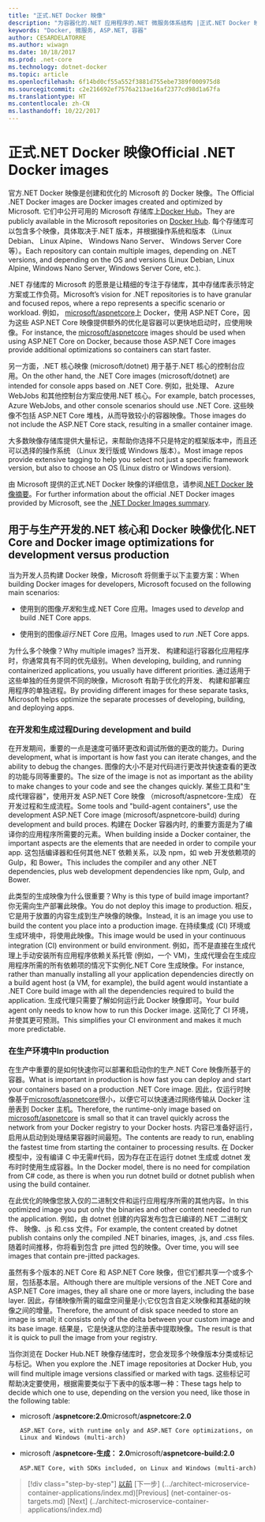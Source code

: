 ```yaml
---
title: "正式.NET Docker 映像"
description: "为容器化的.NET 应用程序的.NET 微服务体系结构 |正式.NET Docker 映像"
keywords: "Docker, 微服务, ASP.NET, 容器"
author: CESARDELATORRE
ms.author: wiwagn
ms.date: 10/18/2017
ms.prod: .net-core
ms.technology: dotnet-docker
ms.topic: article
ms.openlocfilehash: 6f14bd0cf55a552f3881d755ebe7389f000975d8
ms.sourcegitcommit: c2e216692ef7576a213ae16af2377cd98d1a67fa
ms.translationtype: HT
ms.contentlocale: zh-CN
ms.lasthandoff: 10/22/2017
---
```

# <a name="official-net-docker-images"></a><span data-ttu-id="b204e-104">正式.NET Docker 映像</span><span class="sxs-lookup"><span data-stu-id="b204e-104">Official .NET Docker images</span></span>

<span data-ttu-id="b204e-105">官方.NET Docker 映像是创建和优化的 Microsoft 的 Docker 映像。</span><span class="sxs-lookup"><span data-stu-id="b204e-105">The Official .NET Docker images are Docker images created and optimized by Microsoft.</span></span> <span data-ttu-id="b204e-106">它们中公开可用的 Microsoft 存储库上[Docker Hub](https://hub.docker.com/u/microsoft/)。</span><span class="sxs-lookup"><span data-stu-id="b204e-106">They are publicly available in the Microsoft repositories on [Docker Hub](https://hub.docker.com/u/microsoft/).</span></span> <span data-ttu-id="b204e-107">每个存储库可以包含多个映像，具体取决于.NET 版本，并根据操作系统和版本 （Linux Debian、 Linux Alpine、 Windows Nano Server、 Windows Server Core 等）。</span><span class="sxs-lookup"><span data-stu-id="b204e-107">Each repository can contain multiple images, depending on .NET versions, and depending on the OS and versions (Linux Debian, Linux Alpine, Windows Nano Server, Windows Server Core, etc.).</span></span>

<span data-ttu-id="b204e-108">.NET 存储库的 Microsoft 的愿景是让精细的专注于存储库，其中存储库表示特定方案或工作负荷。</span><span class="sxs-lookup"><span data-stu-id="b204e-108">Microsoft’s vision for .NET repositories is to have granular and focused repos, where a repo represents a specific scenario or workload.</span></span> <span data-ttu-id="b204e-109">例如， [microsoft/aspnetcore](https://hub.docker.com/r/microsoft/aspnetcore/)上 Docker，使用 ASP.NET Core，因为这些 ASP.NET Core 映像提供额外的优化是容器可以更快地启动时，应使用映像。</span><span class="sxs-lookup"><span data-stu-id="b204e-109">For instance, the [microsoft/aspnetcore](https://hub.docker.com/r/microsoft/aspnetcore/) images should be used when using ASP.NET Core on Docker, because those ASP.NET Core images provide additional optimizations so containers can start faster.</span></span>

<span data-ttu-id="b204e-110">另一方面，.NET 核心映像 (microsoft/dotnet) 用于基于.NET 核心的控制台应用。</span><span class="sxs-lookup"><span data-stu-id="b204e-110">On the other hand, the .NET Core images (microsoft/dotnet) are intended for console apps based on .NET Core.</span></span> <span data-ttu-id="b204e-111">例如，批处理、 Azure WebJobs 和其他控制台方案应使用.NET 核心。</span><span class="sxs-lookup"><span data-stu-id="b204e-111">For example, batch processes, Azure WebJobs, and other console scenarios should use .NET Core.</span></span> <span data-ttu-id="b204e-112">这些映像不包括 ASP.NET Core 堆栈，从而导致较小的容器映像。</span><span class="sxs-lookup"><span data-stu-id="b204e-112">Those images do not include the ASP.NET Core stack, resulting in a smaller container image.</span></span>

<span data-ttu-id="b204e-113">大多数映像存储库提供大量标记，来帮助你选择不只是特定的框架版本中，而且还可以选择的操作系统 （Linux 发行版或 Windows 版本）。</span><span class="sxs-lookup"><span data-stu-id="b204e-113">Most image repos provide extensive tagging to help you select not just a specific framework version, but also to choose an OS (Linux distro or Windows version).</span></span>

<span data-ttu-id="b204e-114">由 Microsoft 提供的正式.NET Docker 映像的详细信息，请参阅[.NET Docker 映像摘要](https://aka.ms/dotnetdockerimages)。</span><span class="sxs-lookup"><span data-stu-id="b204e-114">For further information about the official .NET Docker images provided by Microsoft, see the [.NET Docker Images summary](https://aka.ms/dotnetdockerimages).</span></span>

## <a name="net-core-and-docker-image-optimizations-for-development-versus-production"></a><span data-ttu-id="b204e-115">用于与生产开发的.NET 核心和 Docker 映像优化</span><span class="sxs-lookup"><span data-stu-id="b204e-115">.NET Core and Docker image optimizations for development versus production</span></span>

<span data-ttu-id="b204e-116">当为开发人员构建 Docker 映像，Microsoft 将侧重于以下主要方案：</span><span class="sxs-lookup"><span data-stu-id="b204e-116">When building Docker images for developers, Microsoft focused on the following main scenarios:</span></span>

-   <span data-ttu-id="b204e-117">使用到的图像*开发*和生成.NET Core 应用。</span><span class="sxs-lookup"><span data-stu-id="b204e-117">Images used to *develop* and build .NET Core apps.</span></span>

-   <span data-ttu-id="b204e-118">使用到的图像*运行*.NET Core 应用。</span><span class="sxs-lookup"><span data-stu-id="b204e-118">Images used to *run* .NET Core apps.</span></span>

<span data-ttu-id="b204e-119">为什么多个映像？</span><span class="sxs-lookup"><span data-stu-id="b204e-119">Why multiple images?</span></span> <span data-ttu-id="b204e-120">当开发、 构建和运行容器化应用程序时，你通常具有不同的优先级别。</span><span class="sxs-lookup"><span data-stu-id="b204e-120">When developing, building, and running containerized applications, you usually have different priorities.</span></span> <span data-ttu-id="b204e-121">通过适用于这些单独的任务提供不同的映像，Microsoft 有助于优化的开发、 构建和部署应用程序的单独进程。</span><span class="sxs-lookup"><span data-stu-id="b204e-121">By providing different images for these separate tasks, Microsoft helps optimize the separate processes of developing, building, and deploying apps.</span></span>

### <a name="during-development-and-build"></a><span data-ttu-id="b204e-122">在开发和生成过程</span><span class="sxs-lookup"><span data-stu-id="b204e-122">During development and build</span></span>

<span data-ttu-id="b204e-123">在开发期间，重要的一点是速度可循环更改和调试所做的更改的能力。</span><span class="sxs-lookup"><span data-stu-id="b204e-123">During development, what is important is how fast you can iterate changes, and the ability to debug the changes.</span></span> <span data-ttu-id="b204e-124">图像的大小不是对代码进行更改并快速查看的更改的功能与同等重要的。</span><span class="sxs-lookup"><span data-stu-id="b204e-124">The size of the image is not as important as the ability to make changes to your code and see the changes quickly.</span></span> <span data-ttu-id="b204e-125">某些工具和"生成代理容器"，使用开发 ASP.NET Core 映像 （microsoft/aspnetcore-生成） 在开发过程和生成流程。</span><span class="sxs-lookup"><span data-stu-id="b204e-125">Some tools and "build-agent containers", use the development ASP.NET Core image (microsoft/aspnetcore-build) during development and build proces.</span></span> <span data-ttu-id="b204e-126">构建在 Docker 容器内时, 的重要方面是为了编译你的应用程序所需要的元素。</span><span class="sxs-lookup"><span data-stu-id="b204e-126">When building inside a Docker container, the important aspects are the elements that are needed in order to compile your app.</span></span> <span data-ttu-id="b204e-127">这包括编译器和任何其他.NET 依赖关系，以及 npm，如 web 开发依赖项的 Gulp，和 Bower。</span><span class="sxs-lookup"><span data-stu-id="b204e-127">This includes the compiler and any other .NET dependencies, plus web development dependencies like npm, Gulp, and Bower.</span></span>

<span data-ttu-id="b204e-128">此类型的生成映像为什么很重要？</span><span class="sxs-lookup"><span data-stu-id="b204e-128">Why is this type of build image important?</span></span> <span data-ttu-id="b204e-129">你无需向生产部署此映像。</span><span class="sxs-lookup"><span data-stu-id="b204e-129">You do not deploy this image to production.</span></span> <span data-ttu-id="b204e-130">相反，它是用于放置的内容生成到生产映像的映像。</span><span class="sxs-lookup"><span data-stu-id="b204e-130">Instead, it is an image you use to build the content you place into a production image.</span></span> <span data-ttu-id="b204e-131">在持续集成 (CI) 环境或生成环境中，将使用此映像。</span><span class="sxs-lookup"><span data-stu-id="b204e-131">This image would be used in your continuous integration (CI) environment or build environment.</span></span> <span data-ttu-id="b204e-132">例如，而不是直接在生成代理上手动安装所有应用程序依赖关系托管 (例如，一个 VM)，生成代理会在生成应用程序所需的所有依赖项的情况下实例化.NET Core 生成映像。</span><span class="sxs-lookup"><span data-stu-id="b204e-132">For instance, rather than manually installing all your application dependencies directly on a build agent host (a VM, for example), the build agent would instantiate a .NET Core build image with all the dependencies required to build the application.</span></span> <span data-ttu-id="b204e-133">生成代理只需要了解如何运行此 Docker 映像即可。</span><span class="sxs-lookup"><span data-stu-id="b204e-133">Your build agent only needs to know how to run this Docker image.</span></span> <span data-ttu-id="b204e-134">这简化了 CI 环境，并使其更可预测。</span><span class="sxs-lookup"><span data-stu-id="b204e-134">This simplifies your CI environment and makes it much more predictable.</span></span>

### <a name="in-production"></a><span data-ttu-id="b204e-135">在生产环境中</span><span class="sxs-lookup"><span data-stu-id="b204e-135">In production</span></span>

<span data-ttu-id="b204e-136">在生产中重要的是如何快速你可以部署和启动你的生产.NET Core 映像所基于的容器。</span><span class="sxs-lookup"><span data-stu-id="b204e-136">What is important in production is how fast you can deploy and start your containers based on a production .NET Core image.</span></span> <span data-ttu-id="b204e-137">因此，仅运行时映像基于[microsoft/aspnetcore](https://hub.docker.com/r/microsoft/aspnetcore/)很小，以便它可以快速通过网络传输从 Docker 注册表到 Docker 主机。</span><span class="sxs-lookup"><span data-stu-id="b204e-137">Therefore, the runtime-only image based on [microsoft/aspnetcore](https://hub.docker.com/r/microsoft/aspnetcore/) is small so that it can travel quickly across the network from your Docker registry to your Docker hosts.</span></span> <span data-ttu-id="b204e-138">内容已准备好运行，启用从启动到处理结果容器时间最短。</span><span class="sxs-lookup"><span data-stu-id="b204e-138">The contents are ready to run, enabling the fastest time from starting the container to processing results.</span></span> <span data-ttu-id="b204e-139">在 Docker 模型中，没有编译 C 中无需\#代码，因为存在正在运行 dotnet 生成或 dotnet 发布时时使用生成容器。</span><span class="sxs-lookup"><span data-stu-id="b204e-139">In the Docker model, there is no need for compilation from C\# code, as there is when you run dotnet build or dotnet publish when using the build container.</span></span>

<span data-ttu-id="b204e-140">在此优化的映像您放入仅的二进制文件和运行应用程序所需的其他内容。</span><span class="sxs-lookup"><span data-stu-id="b204e-140">In this optimized image you put only the binaries and other content needed to run the application.</span></span> <span data-ttu-id="b204e-141">例如，由 dotnet 创建的内容发布包含已编译的.NET 二进制文件、 映像、.js 和.css 文件。</span><span class="sxs-lookup"><span data-stu-id="b204e-141">For example, the content created by dotnet publish contains only the compiled .NET binaries, images, .js, and .css files.</span></span> <span data-ttu-id="b204e-142">随着时间推移，你将看到包含 pre jitted 包的映像。</span><span class="sxs-lookup"><span data-stu-id="b204e-142">Over time, you will see images that contain pre-jitted packages.</span></span>

<span data-ttu-id="b204e-143">虽然有多个版本的.NET Core 和 ASP.NET Core 映像，但它们都共享一个或多个层，包括基本层。</span><span class="sxs-lookup"><span data-stu-id="b204e-143">Although there are multiple versions of the .NET Core and ASP.NET Core images, they all share one or more layers, including the base layer.</span></span> <span data-ttu-id="b204e-144">因此，存储映像所需的磁盘空间量是小;它仅包含自定义映像和其基础的映像之间的增量。</span><span class="sxs-lookup"><span data-stu-id="b204e-144">Therefore, the amount of disk space needed to store an image is small; it consists only of the delta between your custom image and its base image.</span></span> <span data-ttu-id="b204e-145">结果是，它是快速从您的注册表中提取映像。</span><span class="sxs-lookup"><span data-stu-id="b204e-145">The result is that it is quick to pull the image from your registry.</span></span>

<span data-ttu-id="b204e-146">当你浏览在 Docker Hub.NET 映像存储库时，您会发现多个映像版本分类或标记与标记。</span><span class="sxs-lookup"><span data-stu-id="b204e-146">When you explore the .NET image repositories at Docker Hub, you will find multiple image versions classified or marked with tags.</span></span> <span data-ttu-id="b204e-147">这些标记可帮助决定要使用，根据需要类似于下表中的版本哪一种：</span><span class="sxs-lookup"><span data-stu-id="b204e-147">These tags help to decide which one to use, depending on the version you need, like those in the following table:</span></span>

-   <span data-ttu-id="b204e-148">microsoft /**aspnetcore:2.0**</span><span class="sxs-lookup"><span data-stu-id="b204e-148">microsoft/**aspnetcore:2.0**</span></span>

        ASP.NET Core, with runtime only and ASP.NET Core optimizations, on Linux and Windows (multi-arch)

-   <span data-ttu-id="b204e-149">microsoft /**aspnetcore-生成： 2.0**</span><span class="sxs-lookup"><span data-stu-id="b204e-149">microsoft/**aspnetcore-build:2.0**</span></span>

        ASP.NET Core, with SDKs included, on Linux and Windows (multi-arch)


>[!div class="step-by-step"]
<span data-ttu-id="b204e-150">[以前](net-容器-os-targets.md) [下一步] (.../architect-microservice-container-applications/index.md)</span><span class="sxs-lookup"><span data-stu-id="b204e-150">[Previous] (net-container-os-targets.md) [Next] (../architect-microservice-container-applications/index.md)</span></span>
